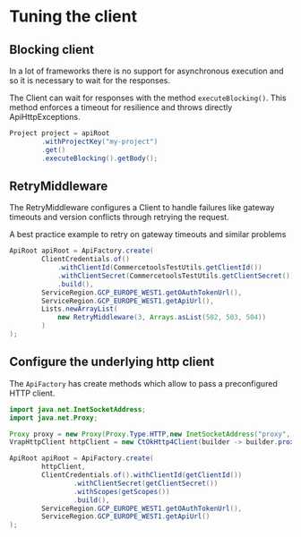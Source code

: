 # Tuning the client

## Blocking client

In a lot of frameworks there is no support for asynchronous execution and so it is necessary to wait for the responses.

The Client can wait for responses with the method `executeBlocking()`. This method enforces a timeout for resilience and throws directly ApiHttpExceptions.

```java
Project project = apiRoot
        .withProjectKey("my-project")
        .get()
        .executeBlocking().getBody();
```

## RetryMiddleware

The RetryMiddleware configures a Client to handle failures like gateway timeouts and version conflicts through retrying the request.

A best practice example to retry on gateway timeouts and similar problems

```java
ApiRoot apiRoot = ApiFactory.create(
        ClientCredentials.of()
            .withClientId(CommercetoolsTestUtils.getClientId())
            .withClientSecret(CommercetoolsTestUtils.getClientSecret())
            .build(),
        ServiceRegion.GCP_EUROPE_WEST1.getOAuthTokenUrl(),
        ServiceRegion.GCP_EUROPE_WEST1.getApiUrl(),
        Lists.newArrayList(
            new RetryMiddleware(3, Arrays.asList(502, 503, 504))
        )
);

```

## Configure the underlying http client

The `ApiFactory` has create methods which allow to pass a preconfigured HTTP client.

```java
import java.net.InetSocketAddress;
import java.net.Proxy;

Proxy proxy = new Proxy(Proxy.Type.HTTP,new InetSocketAddress("proxy", 8080));
VrapHttpClient httpClient = new CtOkHttp4Client(builder -> builder.proxy(proxy));

ApiRoot apiRoot = ApiFactory.create(
        httpClient,
        ClientCredentials.of().withClientId(getClientId())
                .withClientSecret(getClientSecret())
                .withScopes(getScopes())
                .build(),
        ServiceRegion.GCP_EUROPE_WEST1.getOAuthTokenUrl(),
        ServiceRegion.GCP_EUROPE_WEST1.getApiUrl()
);
```
